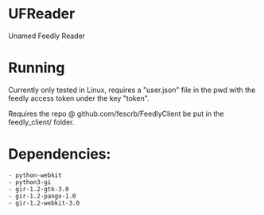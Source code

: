 # UFReader
Unamed Feedly Reader

# Running
Currently only tested in Linux, requires a "user.json" file in the pwd with the 
feedly access token under the key "token". 

Requires the repo @ github.com/fescrb/FeedlyClient be put in the feedly_client/
folder.

# Dependencies:
	- python-webkit
	- python3-gi
	- gir-1.2-gtk-3.0
	- gir-1.2-pango-1.0
	- gir-1.2-webkit-3.0
